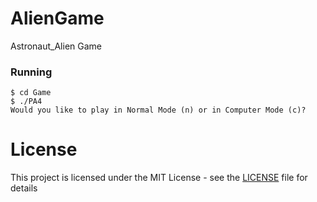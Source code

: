 # AlienGame
Astronaut_Alien Game 

### Running
```
$ cd Game
$ ./PA4
Would you like to play in Normal Mode (n) or in Computer Mode (c)?

```
# License
This project is licensed under the MIT License - see the [LICENSE](LICENSE) file for details

